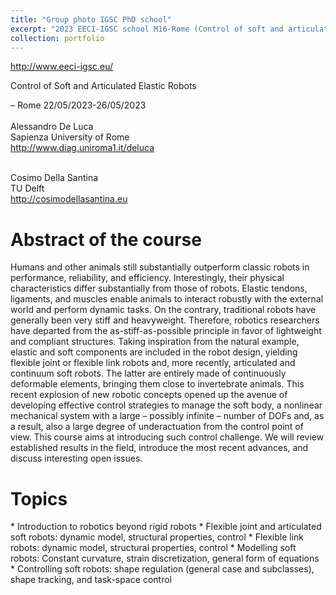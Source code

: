 ```yaml
---
title: "Group photo IGSC PhD school"
excerpt: "2023 EECI-IGSC school M16-Rome (Control of soft and articulated elastic robots)<br/><img src='/images/group_photo_soft_robots.webp'>"
collection: portfolio
---
```


<a href="http://www.eeci-igsc.eu/">http://www.eeci-igsc.eu/</a> <br/>

Control of Soft and Articulated Elastic Robots <br/>

– Rome 22/05/2023-26/05/2023 <br/>
<br/>
Alessandro De Luca <br/>
Sapienza University of Rome <br/>
<a href="http://www.diag.uniroma1.it/deluca">http://www.diag.uniroma1.it/deluca</a> <br/>
<br/>

Cosimo Della Santina <br/>
TU Delft <br/>
<a href="http://cosimodellasantina.eu">http://cosimodellasantina.eu</a> <br/>


<h1>Abstract of the course</h1>
Humans and other animals still substantially outperform classic robots in performance, reliability, and
efficiency. Interestingly, their physical characteristics differ substantially from those of robots. Elastic tendons,
ligaments, and muscles enable animals to interact robustly with the external world and perform dynamic
tasks. On the contrary, traditional robots have generally been very stiff and heavyweight. Therefore, robotics
researchers have departed from the as-stiff-as-possible principle in favor of lightweight and compliant
structures. Taking inspiration from the natural example, elastic and soft components are included in the robot
design, yielding flexible joint or flexible link robots and, more recently, articulated and continuum soft robots.
The latter are entirely made of continuously deformable elements, bringing them close to invertebrate
animals. This recent explosion of new robotic concepts opened up the avenue of developing effective control
strategies to manage the soft body, a nonlinear mechanical system with a large – possibly infinite – number
of DOFs and, as a result, also a large degree of underactuation from the control point of view. This course
aims at introducing such control challenge. We will review established results in the field, introduce the most
recent advances, and discuss interesting open issues.

<h1>Topics</h1>
* Introduction to robotics beyond rigid robots
* Flexible joint and articulated soft robots: dynamic model, structural properties, control
* Flexible link robots: dynamic model, structural properties, control
* Modelling soft robots: Constant curvature, strain discretization, general form of equations
* Controlling soft robots: shape regulation (general case and subclasses), shape tracking, and task-space control